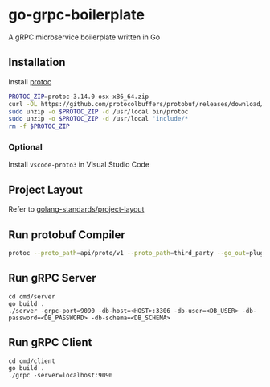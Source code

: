 # go-grpc-boilerplate
A gRPC microservice boilerplate written in Go

## Installation

Install [protoc](http://google.github.io/proto-lens/installing-protoc.html)

```bash
PROTOC_ZIP=protoc-3.14.0-osx-x86_64.zip
curl -OL https://github.com/protocolbuffers/protobuf/releases/download/v3.14.0/$PROTOC_ZIP
sudo unzip -o $PROTOC_ZIP -d /usr/local bin/protoc
sudo unzip -o $PROTOC_ZIP -d /usr/local 'include/*'
rm -f $PROTOC_ZIP
```

### Optional

Install ``vscode-proto3`` in Visual Studio Code

## Project Layout

Refer to [golang-standards/project-layout](https://github.com/golang-standards/project-layout) 

## Run protobuf Compiler 

```bash
protoc --proto_path=api/proto/v1 --proto_path=third_party --go_out=plugins=grpc:pkg/api/v1 foo-service.proto
```

## Run gRPC Server

```
cd cmd/server
go build .
./server -grpc-port=9090 -db-host=<HOST>:3306 -db-user=<DB_USER> -db-password=<DB_PASSWORD> -db-schema=<DB_SCHEMA>
```

## Run gRPC Client

```
cd cmd/client
go build .
./grpc -server=localhost:9090
```